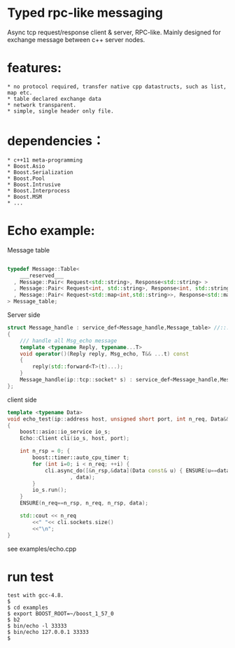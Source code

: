 # Typed rpc-like messaging

Async tcp request/response client & server, RPC-like.
Mainly designed for exchange message between c++ server nodes.

features:
=========
    * no protocol required, transfer native cpp datastructs, such as list, map etc.
    * table declared exchange data
    * network transparent.
    * simple, single header only file.

dependencies：
=============
    * c++11 meta-programming
    * Boost.Asio
    * Boost.Serialization
    * Boost.Pool
    * Boost.Intrusive
    * Boost.Interprocess
    * Boost.MSM
    * ...

Echo example:
=============
Message table

```c++

typedef Message::Table<
    ___reserved___
  , Message::Pair< Request<std::string>, Response<std::string> >
  , Message::Pair< Request<int, std::string>, Response<int, std::string> >
  , Message::Pair< Request<std::map<int,std::string>>, Response<std::map<int,std::string>> >
> Message_table;
```

Server side

```c++
struct Message_handle : service_def<Message_handle,Message_table> //::: server-side
{
    /// handle all Msg_echo message
    template <typename Reply, typename...T>
    void operator()(Reply reply, Msg_echo, T&& ...t) const
    {
        reply(std::forward<T>(t)...);
    }
    Message_handle(ip::tcp::socket* s) : service_def<Message_handle,Message_table>(s) {}
};
```

client side

```c++
template <typename Data>
void echo_test(ip::address host, unsigned short port, int n_req, Data&& data)
{
    boost::asio::io_service io_s;
    Echo::Client cli(io_s, host, port);

    int n_rsp = 0; {
        boost::timer::auto_cpu_timer t;
        for (int i=0; i < n_req; ++i) {
            cli.async_do([&n_rsp,&data](Data const& u) { ENSURE(u==data); ++n_rsp; }
                    , data);
        }
        io_s.run();
    }
    ENSURE(n_req==n_rsp, n_req, n_rsp, data);

    std::cout << n_req
        <<" "<< cli.sockets.size()
        <<"\n";
}

```

see examples/echo.cpp

run test
=============

    test with gcc-4.8.
    $
    $ cd examples
    $ export BOOST_ROOT=~/boost_1_57_0
    $ b2
    $ bin/echo -l 33333
    $ bin/echo 127.0.0.1 33333
    $

